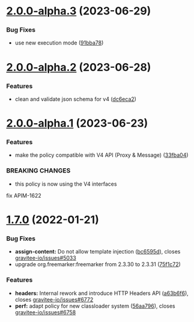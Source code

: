 # [2.0.0-alpha.3](https://github.com/gravitee-io/gravitee-policy-assign-content/compare/2.0.0-alpha.2...2.0.0-alpha.3) (2023-06-29)


### Bug Fixes

* use new execution mode ([91bba78](https://github.com/gravitee-io/gravitee-policy-assign-content/commit/91bba785f4a53acea75c26a730291012eb56a8fc))

# [2.0.0-alpha.2](https://github.com/gravitee-io/gravitee-policy-assign-content/compare/2.0.0-alpha.1...2.0.0-alpha.2) (2023-06-28)


### Features

* clean and validate json schema for v4 ([dc6eca2](https://github.com/gravitee-io/gravitee-policy-assign-content/commit/dc6eca2fd86be00e9dc64bc1c4240a107006bfc5))

# [2.0.0-alpha.1](https://github.com/gravitee-io/gravitee-policy-assign-content/compare/1.7.0...2.0.0-alpha.1) (2023-06-23)


### Features

* make the policy compatible with V4 API (Proxy & Message) ([33fba04](https://github.com/gravitee-io/gravitee-policy-assign-content/commit/33fba042326d280a1e90865b0c2f46aa8353b0a1))


### BREAKING CHANGES

* this policy is now using the V4 interfaces

fix APIM-1622

# [1.7.0](https://github.com/gravitee-io/gravitee-policy-assign-content/compare/1.6.0...1.7.0) (2022-01-21)


### Bug Fixes

* **assign-content:** Do not allow template injection ([bc6595d](https://github.com/gravitee-io/gravitee-policy-assign-content/commit/bc6595d8d1249b1e68d26052167ed5adeaace309)), closes [gravitee-io/issues#5033](https://github.com/gravitee-io/issues/issues/5033)
* upgrade org.freemarker:freemarker from 2.3.30 to 2.3.31 ([75f1c72](https://github.com/gravitee-io/gravitee-policy-assign-content/commit/75f1c72a2c62848898d2938fe37d3efbca6e660d))


### Features

* **headers:** Internal rework and introduce HTTP Headers API ([a63b6f6](https://github.com/gravitee-io/gravitee-policy-assign-content/commit/a63b6f6e2d5466467c16389d9b190365fb5f7df0)), closes [gravitee-io/issues#6772](https://github.com/gravitee-io/issues/issues/6772)
* **perf:** adapt policy for new classloader system ([56aa796](https://github.com/gravitee-io/gravitee-policy-assign-content/commit/56aa796d1a47cf2601db5ecf4b709576a9ca5bab)), closes [gravitee-io/issues#6758](https://github.com/gravitee-io/issues/issues/6758)
